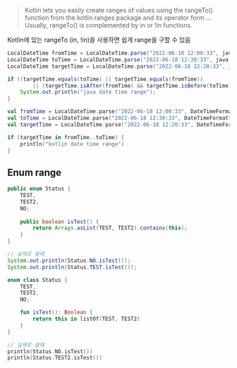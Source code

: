 > Kotlin lets you easily create ranges of values using the rangeTo() function from the kotlin.ranges package and its operator form ... Usually, rangeTo() is complemented by in or !in functions.

Kotlin에 있는 rangeTo (in, !in)을 사용하면 쉽게 range을 구할 수 있음


```java
LocalDateTime fromTime = LocalDateTime.parse("2022-06-18 12:00:33", java.time.format.DateTimeFormatter.ofPattern("yyyy-MM-dd HH:mm:ss"));
LocalDateTime toTime = LocalDateTime.parse("2022-06-18 12:30:33", java.time.format.DateTimeFormatter.ofPattern("yyyy-MM-dd HH:mm:ss"));
LocalDateTime targetTime = LocalDateTime.parse("2022-06-18 12:20:33", java.time.format.DateTimeFormatter.ofPattern("yyyy-MM-dd HH:mm:ss"));

if ((targetTime.equals(toTime) || targetTime.equals(fromTime))
        || (targetTime.isAfter(fromTime) && targetTime.isBefore(toTime))) {
    System.out.println("java date time range");
}
```


```kotlin
val fromTime = LocalDateTime.parse("2022-06-18 12:00:33", DateTimeFormatter.ofPattern("yyyy-MM-dd HH:mm:ss"))
val toTime = LocalDateTime.parse("2022-06-18 12:30:33", DateTimeFormatter.ofPattern("yyyy-MM-dd HH:mm:ss"))
val targetTime = LocalDateTime.parse("2022-06-18 12:20:33", DateTimeFormatter.ofPattern("yyyy-MM-dd HH:mm:ss"))

if (targetTime in fromTime..toTime) {
    println("kotlin date time range")
}
```


## Enum range

```java
public enum Status {
    TEST,
    TEST2,
    NO;
    
    public boolean isTest() {
        return Arrays.asList(TEST, TEST2).contains(this);
    }
}

// 실제로 쓸때
System.out.println(Status.NO.isTest());
System.out.println(Status.TEST.isTest());
```

```kotlin
enum class Status {
    TEST,
    TEST2,
    NO;

    fun isTest(): Boolean {
        return this in listOf(TEST, TEST2)
    }
}

// 실제로 쓸때
println(Status.NO.isTest())
println(Status.TEST2.isTest())
```